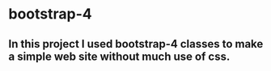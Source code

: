 # bootstrap-4
## In this project I used bootstrap-4 classes to make a simple web site without much use of css.
